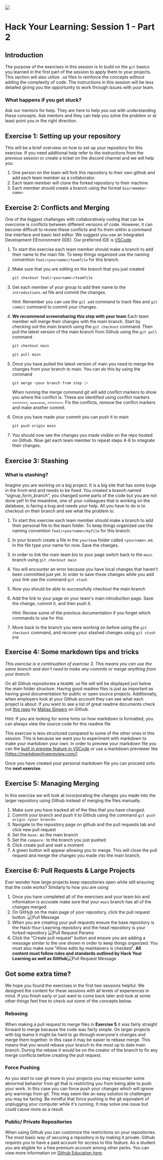 <div>
<img src="http://drive.google.com/uc?export=view&id=1MADw5CwZYysojTdKwgfJEJpAHdO1Jxoq">
<h1 style="font-family: -apple-system, BlinkMacSystemFont, 'Space Mono', sans-serif;">Hack Your Learning: Session 1 - Part 2
</h1>
</div>

## Introduction

The purpose of the exercises in this session is to build on the `git` basics you learned in the first part of the session to apply them to your projects. This section will also utilize `.md` files to reinforce the concepts without adding the complexity of code. The instructions in this session will be less detailed giving you the opportunity to work through issues with your team.

### What happens if you get stuck?

Ask our mentors for help. They are here to help you out with understanding these concepts. Ask mentors and they can help you solve the problem or at least point you in the right direction.

## Exercise 1: Setting up your repository

This will be a brief overview on how to set up your repository for this exercise. If you need additional help refer to the instructions from the previous session or create a ticket on the discord channel and we will help you.

1. One person on the team will fork this repository to their own github and add each team member as a collaborator.
2. Each team member will clone the forked repository to their machine
3. Each member should create a branch using the format `bio/<member-name>`

## Exercise 2: Conflicts and Merging

One of the biggest challenges with collaboratively coding that can be overcome is conflicts between different versions of code. However, it can become difficult to review these conflicts and fix them within a command line interface and basic text editor. We suggest you use an Integrated Development EEnvironment (IDE). Our preferred IDE is [VSCode](https://code.visualstudio.com/).

1. To start this exercise each team member should make a branch to add their name to the main file. To keep things organized use the naming convention `feat/<yourname>/teamfile` for this branch.
2. Make sure that you are editing on the branch that you just created
   
    ``` bash
    git checkout feat/<yourname>/teamfile
    ```

3. Get each member of your group to add their name to the `introductions.md` file and commit the changes.

    *Hint:* Remember you can use the `git add` command to track files and `git commit` command to commit your changes.

4. **We recommend screensharing this step with your team** Each team member will merge their changes with the main branch. Start by checking out the main branch using the `git checkout` command. Then pull the latest version of the main branch from Github using the `git pull` command

    ```bash
    git checkout main

    git pull main
    ```

5. Once you have pulled the latest version of main you need to merge the changes from your branch to main. You can do this by using the command

    ```bash
    git merge <your branch from step 1>
    ```

    When running the merge command git will add conflict markers to show you where the conflict is. These are identified using conflict markers `<<<<<<<`, `=======`, `>>>>>>>`. Fix the conflicts, remove the conflict markers and make another commit.

6. Once you have made your commit you can push it to main

    ```bash
    git push origin main
    ```

7. You should now see the changes you made visible on the repo hosted on Github. Now get each team member to repeat steps 4-6 to integrate their changes.

## Exercise 3: Stashing

### What is stashing?

Imagine you are working on a big project. It is a big site that has some bugs in the front-end and needs to be fixed. You created a branch named “signup_form_branch”, you changed some parts of the code but you are not done yet! In the meantime, one of your colleagues that is working on the database, is facing a bug and needs your help. All you have to do is to checkout on their branch and see what the problem is:

1. To start this exercise each team member should make a branch to add their personal file to the team folder. To keep things organized use the naming convention `feat/<yourname>/myfile` for this branch.
2. In your branch create a file in the `yourteam` folder called `<yourname>.md`. In the file type your name for now. Save the changes.
3. In order to link the main team bio to your page switch back to the `main` branch using `git checkout main`
4. You will encounter an error because you have local changes that haven't been committed just yet. In order to save these changes while you add your link use the command `git stash`
5. Now you should be able to successfully checkout the main branch
6. Add the link to your page on your team's main introduction page. Save the change, commit it, and then push it.

    *Hint:* Review some of the previous documentation if you forget which commands to use for this

7. Move back to the branch you were working on before using the `git checkout` command, and recover your stashed changes using `git stash pop`

## Exercise 4: Some markdown tips and tricks

*This exercise is a continuation of exercise 3. This means you can use the same branch and don't need to make any commits or merge anything from your branch.*

On all Github repositories a `README.md` file will will be displayed just below the main folder structure. Having good readme files is just as important as having good documentation for public or open source projects. Additionally, when employers look at your Github account they can see what each project is about. If you want to see a list of great readme documents check out [this repo](https://github.com/matiassingers/awesome-readme) by [Matias Singers](https://github.com/matiassingers) on Github.

*Hint:* If you are looking for some hints on how markdown is formatted, you can always view the source code for this readme file

This exercise is less structured compared to some of the other ones in this session. This is because we want you to experiment with markdown to make your markdown your own. In order to preview your markdown file you can the [built in preview feature in VSCode](https://code.visualstudio.com/docs/languages/markdown#_dynamic-previews-and-preview-locking) or use a markdown previewer like [https://markdownlivepreview.com/]

Once you have created your personal markdown file you can proceed onto the __next exercise__.

## Exercise 5: Managing Merging

In this exercise we will look at incorporating the changes you made into the larger repository using Github instead of merging the files manually.

1. Make sure you have tracked all of the files that you have changed.
2. Commit your branch and push it to Github using the command `git push origin <your branch>`
3. Navigate to the repository page on github and the pull requests tab and click new pull request
4. Set the `base:` as the main branch
5. Set the `compare:` to the branch you just pushed
6. Click create pull and wait a moment
7. A green button will appear allowing you to merge. This will close the pull request and merge the changes you made into the main branch,

## Exercise 6: Pull Requests & Large Projects

Ever wonder how large projects keep repositories open while still ensuring that the code works? Similarly to how you are using 

1. Once you have completed all of the exercises and your team bio and information is accurate make sure that your `main` branch has all of the changes merged.
2. On GitHub on the main page of your repository, click the pull request button. ![Pull Message](assets/statusPull.JPG)
3. When you are creating your pull requests ensure the base repository is the Hack-Your-Learning repository and the head repository is your forked repository ![Pull Request Params](assets/pullRequest.JPG)
4. Click the "Create pull request" button and ensure you are adding a message similar to the one shown in order to keep things organized. You must also make sure "Allow edits by maintainers is checked". **All content must follow rules and standards outlined by Hack Your Learning as well as GitHub**![Pull Request Message](assets/pullRequestMessage.JPG)

## Got some extra time?

We hope you found the exercises in the first two sessions helpful. We designed the content for these sessions with all levels of experiences in mind. If you finish early or just want to come back later and look at some other things feel free to check out some of the concepts below.

### Rebasing

When making a pull request to merge files in **Exercise 5** it was fairly straight forward to merge because the code was fairly simple. On larger projects with big teams it might be hard to go through everyone's changes and merge them together. In this case it may be easier to rebase merge. This means that you would rebase your branch to the most up to date main branch. During the rebase it would be on the creator of the branch to fix any merge conflicts before creating the pull request.

### Force Pushing

As you start to use git more in your projects you may encounter some abnormal behavior from git that is restricting you from being able to push your work. In this case you can force push your changes which will ignore any warnings from git. This may seem like an easy solution to challenges you may be facing.  Be mindful that force pushing is the git equivalent of unplugging your computer while it's running. It may solve one issue but could cause more as a result.

### Public/ Private Repositories

When using Github you can customize the restrictions on your repositories. The most basic way of securing a repository is by making it private. Github requires you to have a paid account for access to this feature. As a student you are eligible for a free premium account among other perks. You can view more information on [Github Education here](https://education.github.com/students).
